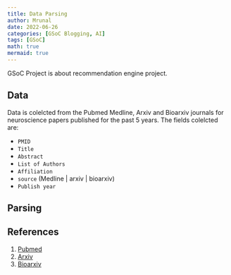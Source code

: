 ```yaml
---
title: Data Parsing
author: Mrunal
date: 2022-06-26 
categories: [GSoC Blogging, AI]
tags: [GSoC]
math: true
mermaid: true
---
```

GSoC Project is about recommendation engine project.


##  Data

Data is colelcted from the Pubmed Medline, Arxiv and Bioarxiv journals for neuroscience papers published for the past 5 years.
The fields colelcted are:
- `PMID`
- `Title`
- `Abstract`
- `List of Authors`
- `Affiliation`
- `source` (Medline | arxiv | bioarxiv)
- `Publish year`

## Parsing 

## References
1. [Pubmed]()
2. [Arxiv]()
3. [Bioarxiv]()





